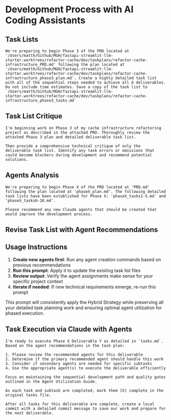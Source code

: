 # Development Process with AI Coding Assistants

## Task Lists

```
We're preparing to begin Phase 3 of the PRD located at '/Users/matth/Github/MGH/fastapi-streamlit-llm-starter.worktrees/refactor-cache/dev/taskplans/refactor-cache-infrastructure_PRD.md' following the plan located at '/Users/matth/Github/MGH/fastapi-streamlit-llm-starter.worktrees/refactor-cache/dev/taskplans/refactor-cache-infrastructure_phase3_plan.md'. Create a highly detailed task list with all of the sequential steps needed to achieve all 6 deliverables. Do not include time estimates. Save a copy of the task list to `/Users/matth/Github/MGH/fastapi-streamlit-llm-starter.worktrees/refactor-cache/dev/taskplans/refactor-cache-infrastructure_phase3_tasks.md`
```

## Task List Critique
```
I'm beginning work on Phase 3 of my cache infrastructure refactoring project as described in the attached PRD. Thoroughly review the attached Phase 3 plan and detailed deliverable task list.

Then provide a comprehensive technical critique of only the deliverable task list. Identify any task errors or omissions that could become blockers during development and recommend potential solutions.
```

## Agents Analysis
```
We're preparing to begin Phase X of the PRD located at 'PRD.md' following the plan located at 'phaseX_plan.md'. The following detailed task lists have been established for Phase X: 'phaseX_tasks1-5.md' and 'phaseX_tasks6-10.md'.

Please recommend any new Claude agents that should be created that would improve the development process.
```

## Revise Task List with Agent Recommendations

## Usage Instructions

1. **Create new agents first**: Run any agent creation commands based on previous recommendations
2. **Run this prompt**: Apply it to update the existing task list files
3. **Review output**: Verify the agent assignments make sense for your specific project context
4. **Iterate if needed**: If new technical requirements emerge, re-run this prompt

This prompt will consistently apply the Hybrid Strategy while preserving all your detailed task planning work and ensuring
optimal agent utilization for phased execution.



## Task Execution via Claude with Agents
```
I'm ready to execute Phase X Deliverable Y as detailed in `tasks.md`. Based on the agent recommendations in the task plan:

1. Please review the recommended agents for this deliverable
2. Determine if the primary recommended agent should handle this work
3. Consider if secondary agents are needed for specific subtasks
4. Use the appropriate agent(s) to execute the deliverable efficiently

Focus on maintaining the sequential development path and quality gates outlined in the Agent Utilization Guide.

As each task and subtask are completed, mark them [X] complete in the original tasks file.

After all tasks for this deliverable are complete, create a local commit with a detailed commit message to save our work and prepare for the next deliverable.
```
